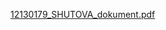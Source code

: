 [12130179_SHUTOVA_dokument.pdf](https://github.com/MusaSofi/date_bank_tierHeim/files/13406104/12130179_SHUTOVA_dokument.pdf)
